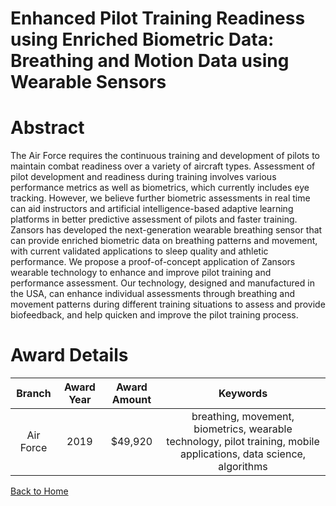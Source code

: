 
Enhanced Pilot Training Readiness using Enriched Biometric Data: Breathing and Motion Data using Wearable Sensors
=================================================================================================================

# Abstract


The Air Force requires the continuous training and development of pilots to maintain combat readiness over a variety of aircraft types. Assessment of pilot development and readiness during training involves various performance metrics as well as biometrics, which currently includes eye tracking. However, we believe further biometric assessments in real time can aid instructors and artificial intelligence-based adaptive learning platforms in better predictive assessment of pilots and faster training. Zansors has developed the next-generation wearable breathing sensor that can provide enriched biometric data on breathing patterns and movement, with current validated applications to sleep quality and athletic performance. We propose a proof-of-concept application of Zansors wearable technology to enhance and improve pilot training and performance assessment. Our technology, designed and manufactured in the USA, can enhance individual assessments through breathing and movement patterns during different training situations to assess and provide biofeedback, and help quicken and improve the pilot training process.  

# Award Details

|Branch|Award Year|Award Amount|Keywords|
| :---: | :---: | :---: | :---: |
|Air Force|2019|$49,920|breathing, movement, biometrics, wearable technology, pilot training, mobile applications, data science, algorithms|
  
  


[Back to Home](https://github.com/chrischow/dod_sbir_awards#16)
